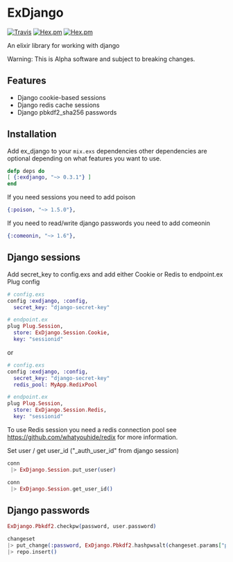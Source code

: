 # ExDjango

[![Travis](https://img.shields.io/travis/nicksanders/exdjango.svg?style=flat-square)](https://travis-ci.org/nicksanders/exdjango)
[![Hex.pm](https://img.shields.io/hexpm/v/exdjango.svg?style=flat-square)](https://hex.pm/packages/exdjango)
[![Hex.pm](https://img.shields.io/hexpm/dt/exdjango.svg?style=flat-square)](https://hex.pm/packages/exdjango)

An elixir library for working with django

Warning: This is Alpha software and subject to breaking changes.

## Features

* Django cookie-based sessions
* Django redis cache sessions
* Django pbkdf2_sha256 passwords

## Installation

Add ex_django to your `mix.exs` dependencies other dependencies are optional depending on what features you want to use.

```elixir
defp deps do
[ {:exdjango, "~> 0.3.1"} ]
end
```

If you need sessions you need to add poison

```elixir
{:poison, "~> 1.5.0"},
```

If you need to read/write django passwords you need to add comeonin

```elixir
{:comeonin, "~> 1.6"},
```

## Django sessions
Add secret_key to config.exs and add either Cookie or Redis to endpoint.ex Plug config

```elixir
# config.exs  
config :exdjango, :config,
  secret_key: "django-secret-key"

# endpoint.ex  
plug Plug.Session,
  store: ExDjango.Session.Cookie,
  key: "sessionid"
```

or

```elixir
# config.exs  
config :exdjango, :config,
  secret_key: "django-secret-key"
  redis_pool: MyApp.RedixPool

# endpoint.ex  
plug Plug.Session,
  store: ExDjango.Session.Redis,
  key: "sessionid"
```

To use Redis session you need a redis connection pool see https://github.com/whatyouhide/redix for more information.

Set user / get user_id ("_auth_user_id" from django session)

```elixir
conn
 |> ExDjango.Session.put_user(user)

conn
 |> ExDjango.Session.get_user_id()
```


## Django passwords

```elixir
ExDjango.Pbkdf2.checkpw(password, user.password)

changeset
|> put_change(:password, ExDjango.Pbkdf2.hashpwsalt(changeset.params["plaintext_password"]))
|> repo.insert()
```
